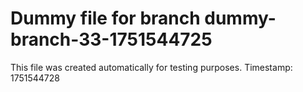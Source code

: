 # Dummy file for branch dummy-branch-33-1751544725

This file was created automatically for testing purposes.
Timestamp: 1751544728